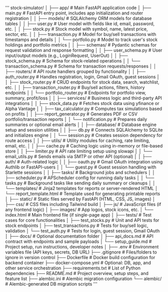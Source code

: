 '''
stock-simulator/
│
├── app/                                # Main FastAPI application code
│   ├── main.py                         # FastAPI entry point, includes app initialization and router registration
│
│   ├── models/                         # SQLAlchemy ORM models for database tables
│   │   ├── user.py                     # User model with fields like id, email, password, etc.
│   │   ├── stock.py                    # Stock model with symbol, name, latest price, sector, etc.
│   │   ├── transaction.py              # Model for buy/sell transactions with timestamps and details
│   │   └── portfolio.py                # Model to track user's stock holdings and portfolio metrics
│
│   ├── schemas/                        # Pydantic schemas for request validation and response formatting
│   │   ├── user_schema.py              # User input/output models (e.g., LoginRequest, UserOut)
│   │   ├── stock_schema.py             # Schema for stock-related operations
│   │   └── transaction_schema.py       # Schema for transaction requests/responses
│
│   ├── routers/                        # API route handlers grouped by functionality
│   │   ├── auth_router.py              # Handles registration, login, Gmail OAuth, guest sessions
│   │   ├── stock_router.py             # CRUD endpoints for stock data, search, watchlist, etc.
│   │   ├── transaction_router.py       # Buy/sell actions, filters, history endpoints
│   │   └── portfolio_router.py         # Endpoints for portfolio view, summary, profit/loss
│
│   ├── services/                       # Business logic and third-party API integrations
│   │   ├── stock_data.py               # Fetches stock data using yfinance or Alpha Vantage
│   │   ├── tax_calculator.py           # Computes tax simulations based on profits
│   │   ├── report_generator.py         # Generates PDF or CSV portfolio/transaction reports
│   │   └── notification.py             # Prepares daily summaries or optional email alerts
│
│   ├── database/                       # Database engine setup and session utilities
│   │   ├── db.py                       # Connects SQLAlchemy to SQLite and initializes engine
│   │   └── session.py                  # Creates session dependency for route access
│
│   ├── utils/                          # Utility modules for caching, rate limiting, email, etc.
│   │   ├── cache.py                    # Caching logic using in-memory or file-based store
│   │   ├── limiter.py                  # API rate limiting setup using slowapi
│   │   └── email_utils.py              # Sends emails via SMTP or other API (optional)
│
│   ├── auth/                           # Auth-related logic
│   │   ├── oauth.py                    # Gmail OAuth integration using Authlib or FastAPI-users
│   │   └── guest.py                    # Guest session handling with Starlette sessions
│
│   ├── tasks/                          # Background jobs and schedulers
│   │   ├── scheduler.py                # APScheduler config for running daily tasks
│   │   └── tasks.py                    # Background tasks like sending daily summary or cleanups
│
│   └── templates/                      # Jinja2 templates for reports or server-rendered HTML
│       └── report_template.html        # Template used for generating printable reports
│
├── static/                             # Static files served by FastAPI (HTML, CSS, JS, images)
│   ├── css/                            # CSS files including Tailwind build
│   ├── js/                             # JavaScript files (if any frontend logic)
│   ├── images/                         # App logos, stock icons, etc.
│   └── index.html                      # Main frontend file (if single-page app)
│
├── tests/                              # Test cases for core functionalities
│   ├── test_stocks.py                  # Unit and API tests for stock endpoints
│   ├── test_transactions.py            # Tests for buy/sell logic, validation
│   └── test_auth.py                    # Tests for login, guest session, Gmail OAuth
│
├── docs/                               # Optional documentation folder
│   ├── api_docs.md                     # API contract with endpoints and sample payloads
│   └── setup_guide.md                  # Project setup, run instructions, developer notes
│
├── .env                                # Environment variables file (API keys, secrets, DB URL)
├── .gitignore                          # Files/folders to ignore in version control
├── Dockerfile                          # Docker build configuration for backend container
├── docker-compose.yml                  # Optional: DB, app, and other service orchestration
├── requirements.txt                    # List of Python dependencies
├── README.md                           # Project overview, setup steps, and feature list
├── alembic.ini                         # Alembic migration configuration
└── alembic/                            # Alembic-generated DB migration scripts
'''